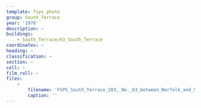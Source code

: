 ```yaml
---
template: fsps_photo
group: South_Terrace
year: '1978'
description: ~
buildings:
    - South_Terrace/63_South_Terrace
coordinates: ~
heading: ~
classification: ~
section: ~
cell: ~
film_roll: ~
files:
    -
        filename: 'FSPS_South_Terrace_203,_No._63_between_Norfolk_and_Suffolk_Streets,_14-3-B_1978.png'
        caption: ''
---
```

